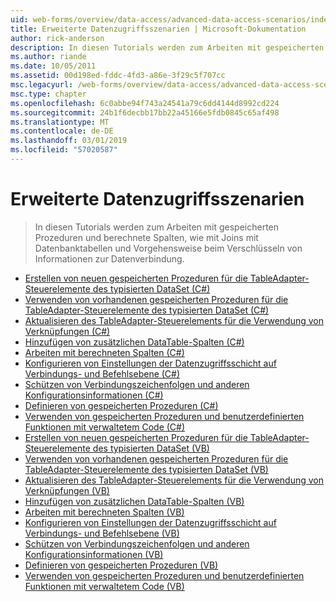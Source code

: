 ```yaml
---
uid: web-forms/overview/data-access/advanced-data-access-scenarios/index
title: Erweiterte Datenzugriffsszenarien | Microsoft-Dokumentation
author: rick-anderson
description: In diesen Tutorials werden zum Arbeiten mit gespeicherten Prozeduren und berechnete Spalten, wie mit Joins mit Datenbanktabellen und wie Sie Verbindungsinformationen für die Daten zu verschlüsseln...
ms.author: riande
ms.date: 10/05/2011
ms.assetid: 00d198ed-fddc-4fd3-a86e-3f29c5f707cc
msc.legacyurl: /web-forms/overview/data-access/advanced-data-access-scenarios
msc.type: chapter
ms.openlocfilehash: 6c0abbe94f743a24541a79c6dd4144d8992cd224
ms.sourcegitcommit: 24b1f6decbb17bb22a45166e5fdb0845c65af498
ms.translationtype: MT
ms.contentlocale: de-DE
ms.lasthandoff: 03/01/2019
ms.locfileid: "57020587"
---
```

<a name="advanced-data-access-scenarios"></a>Erweiterte Datenzugriffsszenarien
====================
> In diesen Tutorials werden zum Arbeiten mit gespeicherten Prozeduren und berechnete Spalten, wie mit Joins mit Datenbanktabellen und Vorgehensweise beim Verschlüsseln von Informationen zur Datenverbindung.


- [Erstellen von neuen gespeicherten Prozeduren für die TableAdapter-Steuerelemente des typisierten DataSet (C#)](creating-new-stored-procedures-for-the-typed-dataset-s-tableadapters-cs.md)
- [Verwenden von vorhandenen gespeicherten Prozeduren für die TableAdapter-Steuerelemente des typisierten DataSet (C#)](using-existing-stored-procedures-for-the-typed-dataset-s-tableadapters-cs.md)
- [Aktualisieren des TableAdapter-Steuerelements für die Verwendung von Verknüpfungen (C#)](updating-the-tableadapter-to-use-joins-cs.md)
- [Hinzufügen von zusätzlichen DataTable-Spalten (C#)](adding-additional-datatable-columns-cs.md)
- [Arbeiten mit berechneten Spalten (C#)](working-with-computed-columns-cs.md)
- [Konfigurieren von Einstellungen der Datenzugriffsschicht auf Verbindungs- und Befehlsebene (C#)](configuring-the-data-access-layer-s-connection-and-command-level-settings-cs.md)
- [Schützen von Verbindungszeichenfolgen und anderen Konfigurationsinformationen (C#)](protecting-connection-strings-and-other-configuration-information-cs.md)
- [Definieren von gespeicherten Prozeduren (C#)](debugging-stored-procedures-cs.md)
- [Verwenden von gespeicherten Prozeduren und benutzerdefinierten Funktionen mit verwaltetem Code (C#)](creating-stored-procedures-and-user-defined-functions-with-managed-code-cs.md)
- [Erstellen von neuen gespeicherten Prozeduren für die TableAdapter-Steuerelemente des typisierten DataSet (VB)](creating-new-stored-procedures-for-the-typed-dataset-s-tableadapters-vb.md)
- [Verwenden von vorhandenen gespeicherten Prozeduren für die TableAdapter-Steuerelemente des typisierten DataSet (VB)](using-existing-stored-procedures-for-the-typed-dataset-s-tableadapters-vb.md)
- [Aktualisieren des TableAdapter-Steuerelements für die Verwendung von Verknüpfungen (VB)](updating-the-tableadapter-to-use-joins-vb.md)
- [Hinzufügen von zusätzlichen DataTable-Spalten (VB)](adding-additional-datatable-columns-vb.md)
- [Arbeiten mit berechneten Spalten (VB)](working-with-computed-columns-vb.md)
- [Konfigurieren von Einstellungen der Datenzugriffsschicht auf Verbindungs- und Befehlsebene (VB)](configuring-the-data-access-layer-s-connection-and-command-level-settings-vb.md)
- [Schützen von Verbindungszeichenfolgen und anderen Konfigurationsinformationen (VB)](protecting-connection-strings-and-other-configuration-information-vb.md)
- [Definieren von gespeicherten Prozeduren (VB)](debugging-stored-procedures-vb.md)
- [Verwenden von gespeicherten Prozeduren und benutzerdefinierten Funktionen mit verwaltetem Code (VB)](creating-stored-procedures-and-user-defined-functions-with-managed-code-vb.md)

